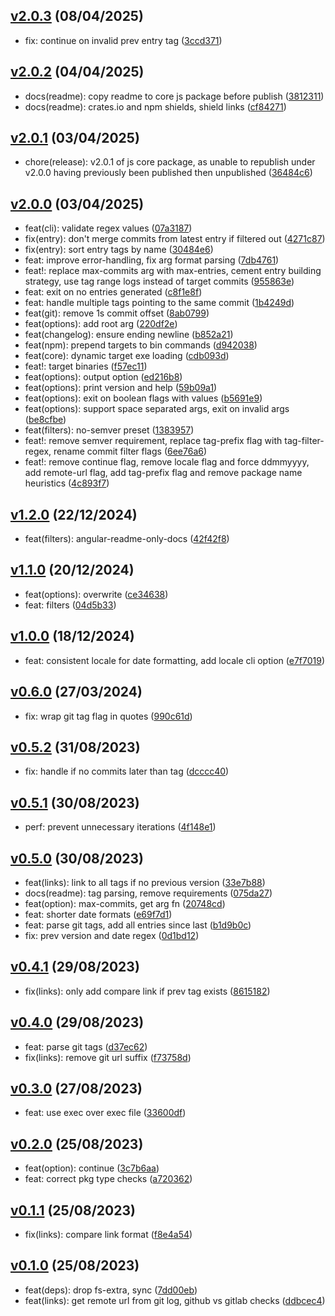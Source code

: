 ## [v2.0.3](https://github.com/Daniel-Knights/changenog/compare/v2.0.2...v2.0.3) (08/04/2025)

- fix: continue on invalid prev entry tag ([3ccd371](https://github.com/Daniel-Knights/changenog/commit/3ccd3718212c5491a7a09f11ee503e3fab689e1f))

## [v2.0.2](https://github.com/Daniel-Knights/changenog/compare/v2.0.1...v2.0.2) (04/04/2025)

- docs(readme): copy readme to core js package before publish ([3812311](https://github.com/Daniel-Knights/changenog/commit/38123116b58df139206c64ae0034b7cb13469834))
- docs(readme): crates.io and npm shields, shield links ([cf84271](https://github.com/Daniel-Knights/changenog/commit/cf84271223069d51a3b23bdb5c463592708d1650))

## [v2.0.1](https://github.com/Daniel-Knights/changenog/compare/v2.0.0...v2.0.1) (03/04/2025)

- chore(release): v2.0.1 of js core package, as unable to republish under v2.0.0 having previously been published then unpublished ([36484c6](https://github.com/Daniel-Knights/changenog/commit/36484c6717b3b6b93b058ca6535867ef89018bb5))

## [v2.0.0](https://github.com/Daniel-Knights/changenog/compare/v1.2.0...v2.0.0) (03/04/2025)

- feat(cli): validate regex values ([07a3187](https://github.com/Daniel-Knights/changenog/commit/07a3187dad8950dd545b4b87aef3bb0efbcae027))
- fix(entry): don't merge commits from latest entry if filtered out ([4271c87](https://github.com/Daniel-Knights/changenog/commit/4271c879f94207bf77cbc5b62045e08881f09665))
- fix(entry): sort entry tags by name ([30484e6](https://github.com/Daniel-Knights/changenog/commit/30484e6b6301cca9028397bab2de4fa0a482b08a))
- feat: improve error-handling, fix arg format parsing ([7db4761](https://github.com/Daniel-Knights/changenog/commit/7db47610f996d2f226e2a66d786be78da7d0a9df))
- feat!: replace max-commits arg with max-entries, cement entry building strategy, use tag range logs instead of target commits ([955863e](https://github.com/Daniel-Knights/changenog/commit/955863e11c451f658533f529e91a22be4072bd95))
- feat: exit on no entries generated ([c8f1e8f](https://github.com/Daniel-Knights/changenog/commit/c8f1e8fcdf3b7110777a3f90b2274345a9d9e334))
- feat: handle multiple tags pointing to the same commit ([1b4249d](https://github.com/Daniel-Knights/changenog/commit/1b4249d4fa5144e2c2bbc23febbfadebb7d83057))
- feat(git): remove 1s commit offset ([8ab0799](https://github.com/Daniel-Knights/changenog/commit/8ab0799723822019da342d3580f49f954f37ac4a))
- feat(options): add root arg ([220df2e](https://github.com/Daniel-Knights/changenog/commit/220df2edeb3e036c4f41edbc65fb266e88eda46b))
- feat(changelog): ensure ending newline ([b852a21](https://github.com/Daniel-Knights/changenog/commit/b852a211fd46fab2f3e442f3bc447e5ee07babeb))
- feat(npm): prepend targets to bin commands ([d942038](https://github.com/Daniel-Knights/changenog/commit/d942038ffb7ee06c7734596cc2b8b4d2f28fc71c))
- feat(core): dynamic target exe loading ([cdb093d](https://github.com/Daniel-Knights/changenog/commit/cdb093dc2101892f1092ef9370ea1b300efa8815))
- feat!: target binaries ([f57ec11](https://github.com/Daniel-Knights/changenog/commit/f57ec11fae4663e39bfe596e0b6544b08e1e0821))
- feat(options): output option ([ed216b8](https://github.com/Daniel-Knights/changenog/commit/ed216b89df4b20fecdb8a78d7db43d0de43e5fa7))
- feat(options): print version and help ([59b09a1](https://github.com/Daniel-Knights/changenog/commit/59b09a17b39dd7f9096cd72fc459a0e3dc57c1a7))
- feat(options): exit on boolean flags with values ([b5691e9](https://github.com/Daniel-Knights/changenog/commit/b5691e90b4c09ea2eb33df8fd383bce05a703097))
- feat(options): support space separated args, exit on invalid args ([be8cfbe](https://github.com/Daniel-Knights/changenog/commit/be8cfbef1e1e7aab9c9900599fdb7504eb10e1a8))
- feat(filters): no-semver preset ([1383957](https://github.com/Daniel-Knights/changenog/commit/13839578a032bca92caba88144cda64a9042fef4))
- feat!: remove semver requirement, replace tag-prefix flag with tag-filter-regex, rename commit filter flags ([6ee76a6](https://github.com/Daniel-Knights/changenog/commit/6ee76a65b99e49889c84e28c0262b8ddeabb5716))
- feat!: remove continue flag, remove locale flag and force ddmmyyyy, add remote-url flag, add tag-prefix flag and remove package name heuristics ([4c893f7](https://github.com/Daniel-Knights/changenog/commit/4c893f7238e8de252cb645bbdd0d8c94e9c3dbc7))

## [v1.2.0](https://github.com/Daniel-Knights/changenog/compare/v1.1.0...v1.2.0) (22/12/2024)

- feat(filters): angular-readme-only-docs ([42f42f8](https://github.com/Daniel-Knights/changenog/commit/42f42f80520bd50b9234f62d5bff72964d987acf))

## [v1.1.0](https://github.com/Daniel-Knights/changenog/compare/v1.0.0...v1.1.0) (20/12/2024)

- feat(options): overwrite ([ce34638](https://github.com/Daniel-Knights/changenog/commit/ce3463842e22893fb388685043b196e2e8fb013f))
- feat: filters ([04d5b33](https://github.com/Daniel-Knights/changenog/commit/04d5b33cb697bb33536aaeab511d1e3c0adae569))

## [v1.0.0](https://github.com/Daniel-Knights/changenog/compare/v0.6.0...v1.0.0) (18/12/2024)

- feat: consistent locale for date formatting, add locale cli option ([e7f7019](https://github.com/Daniel-Knights/changenog/commit/e7f701966b85a721d5fc169f1ac1bc9911e3cf13))

## [v0.6.0](https://github.com/Daniel-Knights/changenog/compare/v0.5.2...v0.6.0) (27/03/2024)

- fix: wrap git tag flag in quotes ([990c61d](https://github.com/Daniel-Knights/changenog/commit/990c61dd1ad4d1b950e859766f79bfcdbbe19f0a))

## [v0.5.2](https://github.com/Daniel-Knights/changenog/compare/v0.5.1...v0.5.2) (31/08/2023)

- fix: handle if no commits later than tag ([dcccc40](https://github.com/Daniel-Knights/changenog/commit/dcccc406bf3f85e91449b901b5bcb6d48a54cf6d))

## [v0.5.1](https://github.com/Daniel-Knights/changenog/compare/v0.5.0...v0.5.1) (30/08/2023)

- perf: prevent unnecessary iterations ([4f148e1](https://github.com/Daniel-Knights/changenog/commit/4f148e147a414493a224a222333d83bc5ed8d721))

## [v0.5.0](https://github.com/Daniel-Knights/changenog/compare/v0.4.1...v0.5.0) (30/08/2023)

- feat(links): link to all tags if no previous version ([33e7b88](https://github.com/Daniel-Knights/changenog/commit/33e7b8890799fb76f619faafdf710809a4cf8923))
- docs(readme): tag parsing, remove requirements ([075da27](https://github.com/Daniel-Knights/changenog/commit/075da27effd1745c631a3de51528b97341254022))
- feat(option): max-commits, get arg fn ([20748cd](https://github.com/Daniel-Knights/changenog/commit/20748cd725f6b252c200cc975b1d506e345d5f90))
- feat: shorter date formats ([e69f7d1](https://github.com/Daniel-Knights/changenog/commit/e69f7d175ba850cdd9b80a9ec32c10ed27ed8ed6))
- feat: parse git tags, add all entries since last ([b1d9b0c](https://github.com/Daniel-Knights/changenog/commit/b1d9b0ce6840daa65597fe1e03e54a830aa95c09))
- fix: prev version and date regex ([0d1bd12](https://github.com/Daniel-Knights/changenog/commit/0d1bd12284d598522d90afefefb9a399398c6b70))

## [v0.4.1](https://github.com/Daniel-Knights/changenog/compare/v0.4.0...v0.4.1) (29/08/2023)

- fix(links): only add compare link if prev tag exists ([8615182](https://github.com/Daniel-Knights/changenog/commit/86151826594b0644ba6f34ac4f07d1786ee91bb3))

## [v0.4.0](https://github.com/Daniel-Knights/changenog/compare/v0.3.0...v0.4.0) (29/08/2023)

- feat: parse git tags ([d37ec62](https://github.com/Daniel-Knights/changenog/commit/d37ec62d46144a20811ada3aa1e62973c21baa95))
- fix(links): remove git url suffix ([f73758d](https://github.com/Daniel-Knights/changenog/commit/f73758d6d87d8c9ffdb3994b94e0b4f0df0d1689))

## [v0.3.0](https://github.com/Daniel-Knights/changenog/compare/v0.2.0...v0.3.0) (27/08/2023)

- feat: use exec over exec file ([33600df](https://github.com/Daniel-Knights/changenog/commit/33600df8a0ab55289ddce4baac3c038e0c99dfd3))

## [v0.2.0](https://github.com/Daniel-Knights/changenog/compare/v0.1.1...v0.2.0) (25/08/2023)

- feat(option): continue ([3c7b6aa](https://github.com/Daniel-Knights/changenog/commit/3c7b6aa3d480fc1e545f6726fc39908e29651780))
- feat: correct pkg type checks ([a720362](https://github.com/Daniel-Knights/changenog/commit/a7203627758093ae1de414f045c8f8768dda8cb0))

## [v0.1.1](https://github.com/Daniel-Knights/changenog/compare/v0.1.0...v0.1.1) (25/08/2023)

- fix(links): compare link format ([f8e4a54](https://github.com/Daniel-Knights/changenog/commit/f8e4a54fb3dcc03e79f6d46931c84ff038d24ea6))

## [v0.1.0](https://github.com/Daniel-Knights/changenog/tags) (25/08/2023)

- feat(deps): drop fs-extra, sync ([7dd00eb](https://github.com/Daniel-Knights/changenog/commit/7dd00eb8b19d7001bef786d280c83511c0ae8724))
- feat(links): get remote url from git log, github vs gitlab checks ([ddbcec4](https://github.com/Daniel-Knights/changenog/commit/ddbcec44e41495d826abcf7207d45635dc5a1c21))
